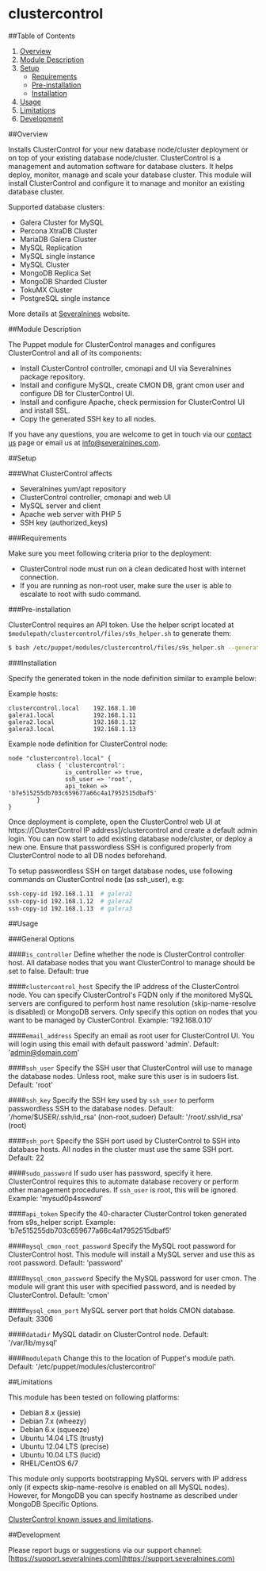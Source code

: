 # clustercontrol #

##Table of Contents

1. [Overview](#overview)
2. [Module Description](#module-description)
3. [Setup](#setup)
    * [Requirements](#requirements)
    * [Pre-installation](#pre-installation)
    * [Installation](#installation)
4. [Usage](#usage)
5. [Limitations](#limitations)
6. [Development](#development)

##Overview

Installs ClusterControl for your new database node/cluster deployment or on top of your existing database node/cluster. ClusterControl is a management and automation software for database clusters. It helps deploy, monitor, manage and scale your database cluster. This module will install ClusterControl and configure it to manage and monitor an existing database cluster. 

Supported database clusters:
* Galera Cluster for MySQL
* Percona XtraDB Cluster
* MariaDB Galera Cluster
* MySQL Replication
* MySQL single instance
* MySQL Cluster
* MongoDB Replica Set
* MongoDB Sharded Cluster
* TokuMX Cluster
* PostgreSQL single instance

More details at [Severalnines](http://www.severalnines.com/clustercontrol) website.


##Module Description

The Puppet module for ClusterControl manages and configures ClusterControl and all of its components:
* Install ClusterControl controller, cmonapi and UI via Severalnines package repository.
* Install and configure MySQL, create CMON DB, grant cmon user and configure DB for ClusterControl UI.
* Install and configure Apache, check permission for ClusterControl UI and install SSL.
* Copy the generated SSH key to all nodes.

If you have any questions, you are welcome to get in touch via our [contact us](http://www.severalnines.com/contact-us) page or email us at info@severalnines.com.


##Setup

###What ClusterControl affects
* Severalnines yum/apt repository
* ClusterControl controller, cmonapi and web UI
* MySQL server and client
* Apache web server with PHP 5
* SSH key (authorized_keys)

###Requirements

Make sure you meet following criteria prior to the deployment:
* ClusterControl node must run on a clean dedicated host with internet connection.
* If you are running as non-root user, make sure the user is able to escalate to root with sudo command.

###Pre-installation

ClusterControl requires an API token. Use the helper script located at `$modulepath/clustercontrol/files/s9s_helper.sh` to generate them:
```bash
$ bash /etc/puppet/modules/clustercontrol/files/s9s_helper.sh --generate-token
```

###Installation

Specify the generated token in the node definition similar to example below:

Example hosts:
```
clustercontrol.local 	192.168.1.10
galera1.local 		    192.168.1.11
galera2.local 		    192.168.1.12
galera3.local 		    192.168.1.13
```

Example node definition for ClusterControl node:
```puppet
node "clustercontrol.local" {
        class { 'clustercontrol':
                is_controller => true,
                ssh_user => 'root',
                api_token => 'b7e515255db703c659677a66c4a17952515dbaf5'
        }
}
```

Once deployment is complete, open the ClusterControl web UI at https://[ClusterControl IP address]/clustercontrol and create a default admin login. You can now start to add existing database node/cluster, or deploy a new one. Ensure that passwordless SSH is configured properly from ClusterControl node to all DB nodes beforehand. 

To setup passwordless SSH on target database nodes, use following commands on ClusterControl node (as ssh_user), e.g:

```bash
ssh-copy-id 192.168.1.11  # galera1
ssh-copy-id 192.168.1.12  # galera2
ssh-copy-id 192.168.1.13  # galera3
```

##Usage

###General Options

####`is_controller`
Define whether the node is ClusterControl controller host. All database nodes that you want ClusterControl to manage should be set to false.
Default: true

####`clustercontrol_host`
Specify the IP address of the ClusterControl node. You can specify ClusterControl's FQDN only if the monitored MySQL servers are configured to perform host name resolution (skip-name-resolve is disabled) or MongoDB servers. Only specify this option on nodes that you want to be managed by ClusterControl.
Example: '192.168.0.10'

####`email_address`
Specify an email as root user for ClusterControl UI. You will login using this email with default password 'admin'.
Default: 'admin@domain.com'

####`ssh_user`
Specify the SSH user that ClusterControl will use to manage the database nodes. Unless root, make sure this user is in sudoers list.
Default: 'root'

####`ssh_key`
Specify the SSH key used by ``ssh_user`` to perform passwordless SSH to the database nodes.
Default: '/home/$USER/.ssh/id_rsa' (non-root,sudoer)
Default: '/root/.ssh/id_rsa' (root)

####`ssh_port`
Specify the SSH port used by ClusterControl to SSH into database hosts. All nodes in the cluster must use the same SSH port.
Default: 22

####`sudo_password`
If sudo user has password, specify it here. ClusterControl requires this to automate database recovery or perform other management procedures. If `ssh_user` is root, this will be ignored.
Example: 'mysud0p4ssword'

####`api_token`
Specify the 40-character ClusterControl token generated from s9s_helper script.
Example: 'b7e515255db703c659677a66c4a17952515dbaf5'

####`mysql_cmon_root_password`
Specify the MySQL root password for ClusterControl host. This module will install a MySQL server and use this as root password.
Default: 'password'

####`mysql_cmon_password`
Specify the MySQL password for user cmon. The module will grant this user with specified password, and is needed by ClusterControl.
Default: 'cmon'

####`mysql_cmon_port`
MySQL server port that holds CMON database.
Default: 3306

####`datadir`
MySQL datadir on ClusterControl node.
Default: '/var/lib/mysql'

####`modulepath`
Change this to the location of Puppet's module path.
Default: '/etc/puppet/modules/clustercontrol'

##Limitations

This module has been tested on following platforms:
* Debian 8.x (jessie)
* Debian 7.x (wheezy)
* Debian 6.x (squeeze)
* Ubuntu 14.04 LTS (trusty)
* Ubuntu 12.04 LTS (precise)
* Ubuntu 10.04 LTS (lucid)
* RHEL/CentOS 6/7

This module only supports bootstrapping MySQL servers with IP address only (it expects skip-name-resolve is enabled on all MySQL nodes). However, for MongoDB you can specify hostname as described under MongoDB Specific Options.

[ClusterControl known issues and limitations](http://www.severalnines.com/docs/troubleshooting.html#known-issues-and-limitations).

##Development

Please report bugs or suggestions via our support channel: [https://support.severalnines.com](https://support.severalnines.com)


